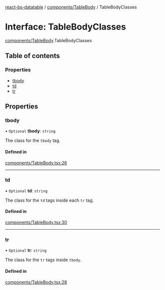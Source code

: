 [react-bs-datatable](../README.md) / [components/TableBody](../modules/components_TableBody.md) / TableBodyClasses

# Interface: TableBodyClasses

[components/TableBody](../modules/components_TableBody.md).TableBodyClasses

## Table of contents

### Properties

- [tbody](components_TableBody.TableBodyClasses.md#tbody)
- [td](components_TableBody.TableBodyClasses.md#td)
- [tr](components_TableBody.TableBodyClasses.md#tr)

## Properties

### tbody

• `Optional` **tbody**: `string`

The class for the `tbody` tag.

#### Defined in

[components/TableBody.tsx:26](https://github.com/imballinst/react-bs-datatable/blob/master/src/components/TableBody.tsx#L26)

___

### td

• `Optional` **td**: `string`

The class for the `td` tags inside each `tr` tag.

#### Defined in

[components/TableBody.tsx:30](https://github.com/imballinst/react-bs-datatable/blob/master/src/components/TableBody.tsx#L30)

___

### tr

• `Optional` **tr**: `string`

The class for the `tr` tags inside `tbody`.

#### Defined in

[components/TableBody.tsx:28](https://github.com/imballinst/react-bs-datatable/blob/master/src/components/TableBody.tsx#L28)
